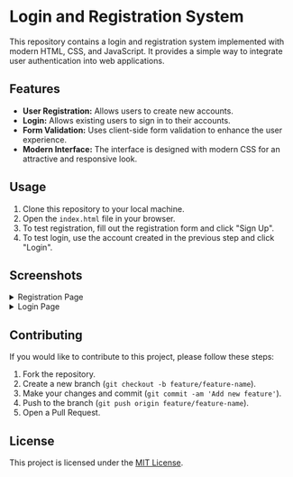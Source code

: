 # Login and Registration System

This repository contains a login and registration system implemented with modern HTML, CSS, and JavaScript. It provides a simple way to integrate user authentication into web applications.

## Features

- **User Registration:** Allows users to create new accounts.
- **Login:** Allows existing users to sign in to their accounts.
- **Form Validation:** Uses client-side form validation to enhance the user experience.
- **Modern Interface:** The interface is designed with modern CSS for an attractive and responsive look.

## Usage

1. Clone this repository to your local machine.
2. Open the `index.html` file in your browser.
3. To test registration, fill out the registration form and click "Sign Up".
4. To test login, use the account created in the previous step and click "Login".

## Screenshots

<details>
  <summary>Registration Page</summary>
  <img src="assets/registration-screenshot.png" alt="Registration Page">
</details>

<details>
  <summary>Login Page</summary>
  <img src="assets/login-screenshot.png" alt="Login Page">
</details>

## Contributing

If you would like to contribute to this project, please follow these steps:

1. Fork the repository.
2. Create a new branch (`git checkout -b feature/feature-name`).
3. Make your changes and commit (`git commit -am 'Add new feature'`).
4. Push to the branch (`git push origin feature/feature-name`).
5. Open a Pull Request.

## License

This project is licensed under the [MIT License](LICENSE).
